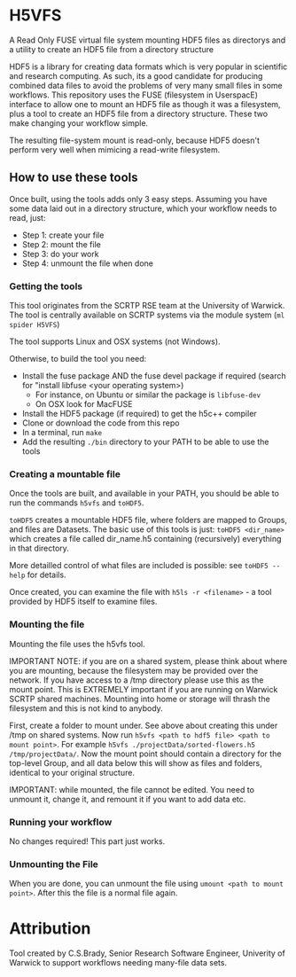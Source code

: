 # H5VFS
A Read Only FUSE virtual file system mounting HDF5 files as directorys and a utility to create an HDF5 file from a directory structure

HDF5 is a library for creating data formats which is very popular in scientific and research computing.
As such, its a good candidate for producing combined data files to avoid the problems of very many small files in some workflows.
This repository uses the FUSE (filesystem in UserspacE) interface to allow one to mount an HDF5 file as though it was a filesystem, plus a tool to create an HDF5 file from a directory structure. These two make changing your workflow simple.

The resulting file-system mount is read-only, because HDF5 doesn't perform very well when mimicing a read-write filesystem.

## How to use these tools

Once built, using the tools adds only 3 easy steps. Assuming you have some data laid out in a directory structure, which your workflow needs to read, just:

- Step 1: create your file
- Step 2: mount the file
- Step 3: do your work
- Step 4: unmount the file when done

### Getting the tools

This tool originates from the SCRTP RSE team at the University of Warwick. The tool is centrally available on SCRTP systems via the module system (`ml spider H5VFS`)

The tool supports Linux and OSX systems (not Windows).

Otherwise, to build the tool you need:
- Install the fuse package AND the fuse devel package if required (search for "install libfuse \<your operating system\>)
  - For instance, on Ubuntu or similar the package is `libfuse-dev`
  - On OSX look for MacFUSE
- Install the HDF5 package (if required) to get the h5c++ compiler
- Clone or download the code from this repo
- In a terminal, run `make`
- Add the resulting `./bin` directory to your PATH to be able to use the tools

### Creating a mountable file

Once the tools are built, and available in your PATH, you should be able to run the commands `h5vfs` and `toHDF5`.

`toHDF5` creates a mountable HDF5 file, where folders are mapped to Groups, and files are Datasets. The basic use of this tools is just: `toHDF5 <dir_name>` which creates a file called dir\_name.h5 containing (recursively) everything in that directory.

More detailled control of what files are included is possible: see `toHDF5 --help` for details.

Once created, you can examine the file with `h5ls -r <filename>` - a tool provided by HDF5 itself to examine files.

### Mounting the file

Mounting the file uses the h5vfs tool.

IMPORTANT NOTE: if you are on a shared system, please think about where you are mounting, because the filesystem may be provided over the network. If you have access to a /tmp directory please use this as the mount point.
This is EXTREMELY important if you are running on Warwick SCRTP shared machines. Mounting into home or storage will thrash the filesystem and this is not kind to anybody.

First, create a folder to mount under. See above about creating this under /tmp on shared systems. Now run `h5vfs <path to hdf5 file> <path to mount point>`. For example `h5vfs ./projectData/sorted-flowers.h5 /tmp/projectData/`. Now the mount point should contain a directory for the top-level Group, and all data below this will show as files and folders, identical to your original structure.

IMPORTANT: while mounted, the file cannot be edited. You need to unmount it, change it, and remount it if you want to add data etc.

### Running your workflow

No changes required! This part just works.

### Unmounting the File

When you are done, you can unmount the file using `umount <path to mount point>`. After this the file is a normal file again.


# Attribution
Tool created by C.S.Brady, Senior Research Software Engineer, Univerity of Warwick to support workflows needing many-file data sets.

